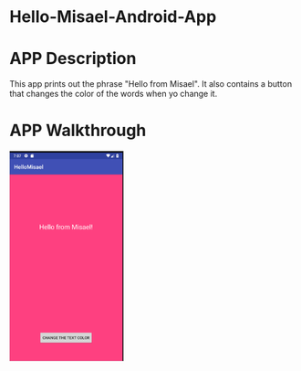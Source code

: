 # Hello-Misael-Android-App
# APP Description
This app prints out the phrase "Hello from Misael". It also contains a button that changes the color of the words when yo change it. 
# APP Walkthrough
<img src="https://github.com/mg-blvd/Hello-Misael-Android-App/blob/master/CodePathPreWork.gif" width=200><br>  
